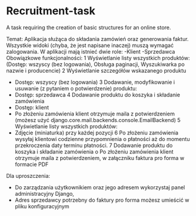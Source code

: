 # Recruitment-task
 A task requiring the creation of basic structures for an online store.

Temat: Aplikacja służąca do składania zamówień oraz generowania faktur.
Wszystkie widoki (chyba, że jest napisane inaczej) muszą wymagać zalogowania. W aplikacji mają istnieć dwie role:
-Klient
-Sprzedawca
Obowiązkowe funkcjonalności:
1 Wyświetlanie listy wszystkich produktów: (Dostęp: wszyscy (bez logowania), Obsługa paginacji, Wyszukiwarka po nazwie i producencie)
2 Wyświetlanie szczegółów wskazanego produktu
- Dostęp: wszyscy (bez logowania)
3 Dodawanie, modyfikowanie i usuwanie (z pytaniem o potwierdzenie) produktu:
- Dostęp: sprzedawca
4 Dodawanie produktu do koszyka i składanie zamówienia
- Dostęp: klient
- Po złożeniu zamówienia klient otrzymuje maila z potwierdzeniem (możesz użyć
django.core.mail.backends.console.EmailBackend)
5 Wyświetlanie listy wszystkich produktów:
- Zdjęcie (miniaturka) przy każdej pozycji
6 Po złożeniu zamówienia wysyłaj klientowi codzienne przypomnienia o płatności aż do
momentu przekroczenia daty terminu płatności.
7 Dodawanie produktu do koszyka i składanie zamówienia
o Po złożeniu zamówienia klient otrzymuje maila z potwierdzeniem, w załączniku
faktura pro forma w formacie PDF

Dla uproszczenia:
- Do zarządzania użytkownikiem oraz jego adresem wykorzystaj panel administracyjny
Django,
- Adres sprzedawcy potrzebny do faktury pro forma możesz umieścić w pliku
konfiguracyjnym
